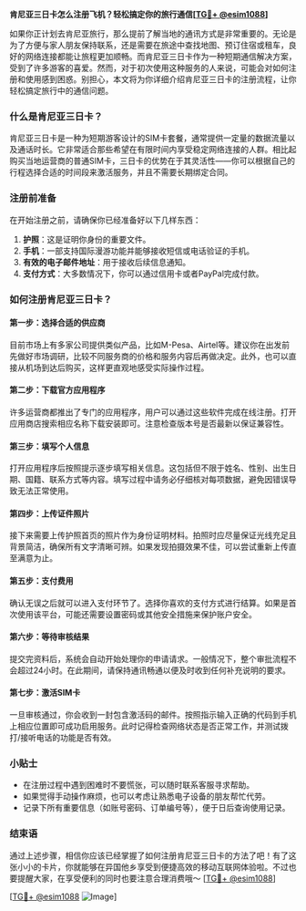 **肯尼亚三日卡怎么注册飞机？轻松搞定你的旅行通信[[TG💪+ @esim1088](https://t.me/s/esim1088)]**

如果你正计划去肯尼亚旅行，那么提前了解当地的通讯方式是非常重要的。无论是为了方便与家人朋友保持联系，还是需要在旅途中查找地图、预订住宿或租车，良好的网络连接都能让旅程更加顺畅。而肯尼亚三日卡作为一种短期通信解决方案，受到了许多游客的喜爱。然而，对于初次使用这种服务的人来说，可能会对如何注册和使用感到困惑。别担心，本文将为你详细介绍肯尼亚三日卡的注册流程，让你轻松搞定旅行中的通信问题。

### 什么是肯尼亚三日卡？

肯尼亚三日卡是一种为短期游客设计的SIM卡套餐，通常提供一定量的数据流量以及通话时长。它非常适合那些希望在有限时间内享受稳定网络连接的人群。相比起购买当地运营商的普通SIM卡，三日卡的优势在于其灵活性——你可以根据自己的行程选择合适的时间段来激活服务，并且不需要长期绑定合同。

### 注册前准备

在开始注册之前，请确保你已经准备好以下几样东西：

1. **护照**：这是证明你身份的重要文件。
2. **手机**：一部支持国际漫游功能并能够接收短信或电话验证的手机。
3. **有效的电子邮件地址**：用于接收后续信息通知。
4. **支付方式**：大多数情况下，你可以通过信用卡或者PayPal完成付款。

### 如何注册肯尼亚三日卡？

#### 第一步：选择合适的供应商
目前市场上有多家公司提供类似产品，比如M-Pesa、Airtel等。建议你在出发前先做好市场调研，比较不同服务商的价格和服务内容后再做决定。此外，也可以直接从机场到达后购买，这样更直观地感受实际操作过程。

#### 第二步：下载官方应用程序
许多运营商都推出了专门的应用程序，用户可以通过这些软件完成在线注册。打开应用商店搜索相应名称下载安装即可。注意检查版本号是否最新以保证兼容性。

#### 第三步：填写个人信息
打开应用程序后按照提示逐步填写相关信息。这包括但不限于姓名、性别、出生日期、国籍、联系方式等内容。填写过程中请务必仔细核对每项数据，避免因错误导致无法正常使用。

#### 第四步：上传证件照片
接下来需要上传护照首页的照片作为身份证明材料。拍照时应尽量保证光线充足且背景简洁，确保所有文字清晰可辨。如果发现拍摄效果不佳，可以尝试重新上传直至满意为止。

#### 第五步：支付费用
确认无误之后就可以进入支付环节了。选择你喜欢的支付方式进行结算。如果是首次使用该平台，可能还需要设置密码或其他安全措施来保护账户安全。

#### 第六步：等待审核结果
提交完资料后，系统会自动开始处理你的申请请求。一般情况下，整个审批流程不会超过24小时。在此期间，请保持通讯畅通以便及时收到任何补充说明的要求。

#### 第七步：激活SIM卡
一旦审核通过，你会收到一封包含激活码的邮件。按照指示输入正确的代码到手机上相应位置即可成功启用服务。此时记得检查网络状态是否正常工作，并测试拨打/接听电话的功能是否有效。

### 小贴士
- 在注册过程中遇到困难时不要慌张，可以随时联系客服寻求帮助。
- 如果觉得手动操作麻烦，也可以考虑让熟悉电子设备的朋友帮忙代劳。
- 记录下所有重要信息（如账号密码、订单编号等），便于日后查询使用记录。

### 结束语

通过上述步骤，相信你应该已经掌握了如何注册肯尼亚三日卡的方法了吧！有了这张小小的卡片，你就能够在异国他乡享受到便捷高效的移动互联网体验啦。不过也要提醒大家，在享受便利的同时也要注意合理消费哦～ [[TG💪+ @esim1088](https://t.me/s/esim1088)] 

[[TG💪+ @esim1088](https://t.me/s/esim1088) ![Image](https://i.postimg.cc/4NQfJmqS/Snipaste-2025-05-13-00-14-12.png)]